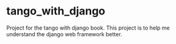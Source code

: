 tango_with_django
=================

Project for the tango with django book. This project is to help me understand the django web framework better.
